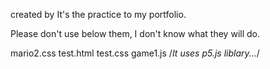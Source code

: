 created by <Kunihiro Saito>
It's the practice to my portfolio.

Please don't use below them, I don't know what they will do.

mario2.css
test.html
test.css 
game1.js /*It uses p5.js liblary...*/
